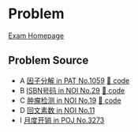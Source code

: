 # Problem

[Exam Homepage](http://www.bailian.openjudge.cn/tm2017/)

## Problem Source

- A [因子分解 in PAT No.1059](https://pintia.cn/problem-sets/994805342720868352/problems/994805415005503488) [🔨 code](https://github.com/ECer23/study/blob/master/algorithm/code/PAT/1059.cpp)
- B [ISBN号码 in NOI No.29](http://noi.openjudge.cn/ch0107/29/) [🔨 code](https://github.com/ECer23/study/blob/master/algorithm/code/NOI/29.cpp)
- C [肿瘤检测 in NOI No.19](http://noi.openjudge.cn/ch0108/19/) [🔨 code](https://github.com/ECer23/study/blob/master/algorithm/code/NOI/19.cpp)
- D [回文素数 in NOI No.11](http://noi.openjudge.cn/ch0113/11/)
- I [月度开销 in POJ No.3273](http://poj.org/problem?id=3273)